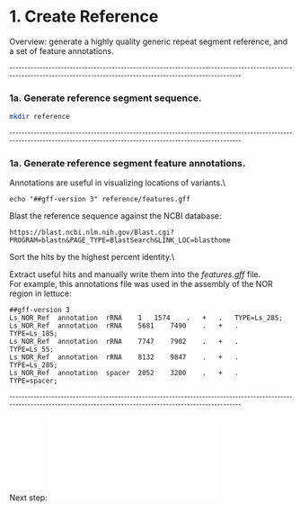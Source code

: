 # 1. Create Reference

Overview: generate a highly quality generic repeat segment reference, and a set of feature annotations.

<sub>\--------------------------------------------------------------------------------------------------------------------------------------------------------------------------- </sub>

### 1a. Generate reference segment sequence.

```bash
mkdir reference
```

<sub>\--------------------------------------------------------------------------------------------------------------------------------------------------------------------------- </sub>

### 1a. Generate reference segment feature annotations.

Annotations are useful in visualizing locations of variants.\
```
echo "##gff-version 3" reference/features.gff
```
Blast the reference sequence against the NCBI database:
```tsv
https://blast.ncbi.nlm.nih.gov/Blast.cgi?PROGRAM=blastn&PAGE_TYPE=BlastSearch&LINK_LOC=blasthome
```
Sort the hits by the highest percent identity.\

Extract useful hits and manually write them into the *features.gff* file.\
For example, this annotations file was used in the assembly of the NOR region in lettuce:
```tsv
##gff-version 3
Ls_NOR_Ref	annotation	rRNA	1	1574	.	+	.	TYPE=Ls_28S;
Ls_NOR_Ref	annotation	rRNA	5681	7490	.	+	.	TYPE=Ls_18S;
Ls_NOR_Ref	annotation	rRNA	7747	7902	.	+	.	TYPE=Ls_5S;
Ls_NOR_Ref	annotation	rRNA	8132	9847	.	+	.	TYPE=Ls_28S;
Ls_NOR_Ref	annotation	spacer	2052	3200	.	+	.	TYPE=spacer;
```

<sub>\--------------------------------------------------------------------------------------------------------------------------------------------------------------------------- </sub>

Next step: ![WORKFLOW-02-READS](WORKFLOW-02-READS.md)